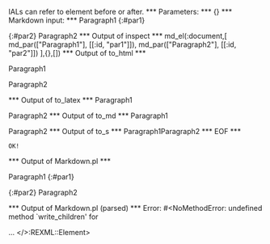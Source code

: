 IALs can refer to element before or after.
*** Parameters: ***
{}
*** Markdown input: ***
Paragraph1
{:#par1}

{:#par2}
Paragraph2
*** Output of inspect ***
md_el(:document,[
	md_par(["Paragraph1"], [[:id, "par1"]]),
	md_par(["Paragraph2"], [[:id, "par2"]])
],{},[])
*** Output of to_html ***
<p id='par1'>Paragraph1</p>

<p id='par2'>Paragraph2</p>
*** Output of to_latex ***
Paragraph1

Paragraph2
*** Output of to_md ***
Paragraph1

Paragraph2
*** Output of to_s ***
Paragraph1Paragraph2
*** EOF ***



	OK!



*** Output of Markdown.pl ***
<p>Paragraph1
{:#par1}</p>

<p>{:#par2}
Paragraph2</p>

*** Output of Markdown.pl (parsed) ***
Error: #<NoMethodError: undefined method `write_children' for <div> ... </>:REXML::Element>
